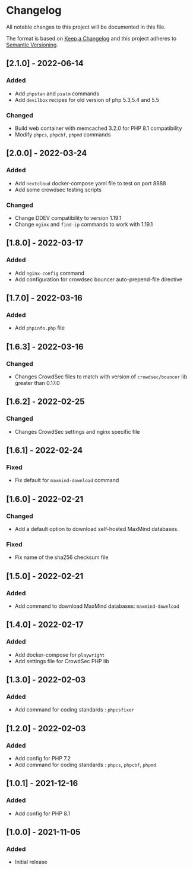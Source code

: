 # Changelog
All notable changes to this project will be documented in this file.

The format is based on [Keep a Changelog](http://keepachangelog.com/en/)
and this project adheres to [Semantic Versioning](http://semver.org/spec/v2.0.0.html).


## [2.1.0] - 2022-06-14

### Added
- Add `phpstan` and `psalm` commands
- Add `devilbox` recipes for old version of php 5.3,5.4 and 5.5

### Changed
- Build web container with memcached 3.2.0 for PHP 8.1 compatibility
- Modify `phpcs`, `phpcbf`, `phpmd` commands

## [2.0.0] - 2022-03-24

### Added
- Add `nextcloud` docker-compose yaml file to test on port 8888
- Add some crowdsec testing scripts

### Changed
- Change DDEV compatibility to version 1.19.1
- Change `nginx` and `find-ip` commands to work with 1.19.1

## [1.8.0] - 2022-03-17

### Added
- Add `nginx-config` command
- Add configuration for crowdsec bouncer auto-prepend-file directive

## [1.7.0] - 2022-03-16

### Added
- Add `phpinfo.php` file

## [1.6.3] - 2022-03-16

### Changed
- Changes CrowdSec files to match with version of `crowdsec/bouncer` lib greater than 0.17.0

## [1.6.2] - 2022-02-25

### Changed
- Changes CrowdSec settings and nginx specific file


## [1.6.1] - 2022-02-24

### Fixed
- Fix default for `maxmind-download` command

## [1.6.0] - 2022-02-21

### Changed
- Add a default option to download self-hosted MaxMind databases.

### Fixed
- Fix name of the sha256 checksum file

## [1.5.0] - 2022-02-21

### Added
- Add command to download MaxMind databases: `maxmind-download`

## [1.4.0] - 2022-02-17

### Added
- Add docker-compose for `playwright`
- Add settings file for CrowdSec PHP lib


## [1.3.0] - 2022-02-03

### Added
- Add command for coding standards : `phpcsfixer`

## [1.2.0] - 2022-02-03

### Added
- Add config for PHP 7.2
- Add command for coding standards : `phpcs`, `phpcbf`, `phpmd`


## [1.0.1] - 2021-12-16

### Added
- Add config for PHP 8.1

## [1.0.0] - 2021-11-05

### Added
- Initial release
